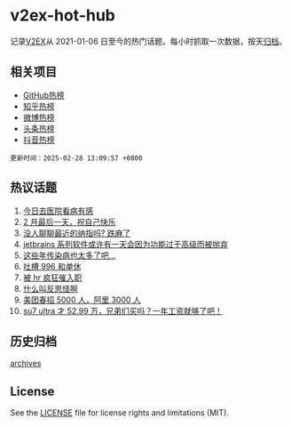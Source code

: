 # v2ex-hot-hub

 记录[V2EX](https://www.v2ex.com/)从 2021-01-06 日至今的热门话题。每小时抓取一次数据，按天[归档](archives)。
 
 ## 相关项目

- [GitHub热榜](https://github.com/lonnyzhang423/github-hot-hub)
- [知乎热榜](https://github.com/lonnyzhang423/zhihu-hot-hub)
- [微博热榜](https://github.com/lonnyzhang423/weibo-hot-hub)
- [头条热榜](https://github.com/lonnyzhang423/toutiao-hot-hub)
- [抖音热榜](https://github.com/lonnyzhang423/douyin-hot-hub)


 `更新时间：2025-02-28 13:09:57 +0800`

## 热议话题

1. [今日去医院看病有感](https://www.v2ex.com/t/1114734)
1. [2 月最后一天，祝自己快乐](https://www.v2ex.com/t/1114780)
1. [没人聊聊最近的纳指吗? 跌麻了](https://www.v2ex.com/t/1114779)
1. [jetbrains 系列软件或许有一天会因为功能过于高级而被抛弃](https://www.v2ex.com/t/1114603)
1. [这些年传染病也太多了吧...](https://www.v2ex.com/t/1114777)
1. [吐槽 996 和单休](https://www.v2ex.com/t/1114601)
1. [被 hr 疯狂催入职](https://www.v2ex.com/t/1114790)
1. [什么叫反思怪啊](https://www.v2ex.com/t/1114606)
1. [美团春招 5000 人，阿里 3000 人](https://www.v2ex.com/t/1114639)
1. [su7 ultra 才 52.99 万，兄弟们买吗？一年工资就够了吧！](https://www.v2ex.com/t/1114733)

## 历史归档

[archives](archives)

## License

See the [LICENSE](LICENSE) file for license rights and limitations (MIT).
